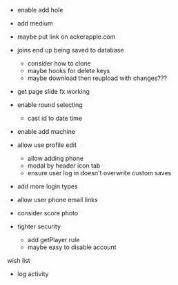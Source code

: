 - enable add hole
- add medium
- maybe put link on ackerapple.com

- joins end up being saved to database
  - consider how to clone
  - maybe hooks for delete keys
  - maybe download then reupload with changes???
- get page slide fx working

- enable round selecting
  - cast id to date time
- enable add machine
- allow use profile edit
  - allow adding phone
  - modal by header icon tab
  - ensure user log in doesn't overwrite custom saves
- add more login types
- allow user phone email links
- consider score photo
- tighter security
  - add getPlayer rule
  - maybe easy to disable account


wish list
- log activity